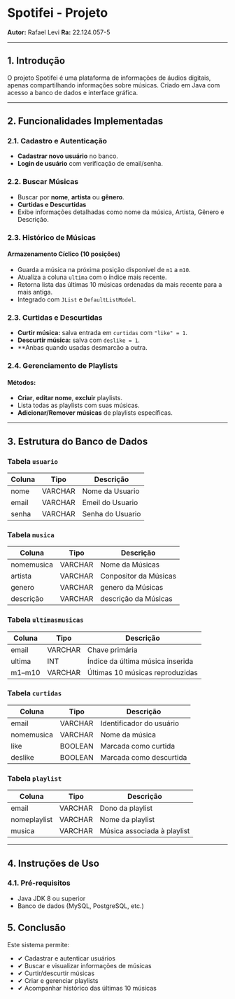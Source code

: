 #  Spotifei - Projeto

**Autor:** Rafael Levi 
**Ra:** 22.124.057-5

---

## 1. Introdução

O projeto Spotifei é uma plataforma de informações de áudios digitais,  apenas compartilhando informações sobre músicas. Criado em Java com acesso a banco de dados e interface gráfica. 

---
## 2. Funcionalidades Implementadas

### 2.1. Cadastro e Autenticação
- **Cadastrar novo usuário** no banco.
- **Login de usuário** com verificação de email/senha.

### 2.2. Buscar Músicas 
- Buscar por **nome**, **artista** ou **gênero**.
- **Curtidas e Descurtidas**
- Exibe informações detalhadas como nome da música, Artista, Gênero e Descrição.
  
### 2.3. Histórico de Músicas
#### Armazenamento Cíclico (10 posições)
- Guarda a música na próxima posição disponível de `m1` a `m10`.
- Atualiza a coluna `ultima` com o índice mais recente.
- Retorna lista das últimas 10 músicas ordenadas da mais recente para a mais antiga.
- Integrado com `JList` e `DefaultListModel`.

### 2.3. Curtidas e Descurtidas
- **Curtir música:** salva entrada em `curtidas` com `"like" = 1`.
- **Descurtir música:** salva com `deslike = 1`.
- **Anbas quando usadas desmarcão a outra.

### 2.4. Gerenciamento de Playlists
#### Métodos:
- **Criar**, **editar nome**, **excluir** playlists.
- Lista todas as playlists com suas músicas.
- **Adicionar/Remover músicas** de playlists específicas.

---

## 3. Estrutura do Banco de Dados
### Tabela `usuario`
| Coluna        | Tipo     | Descrição                       |
|---------------|----------|---------------------------------|
| nome          | VARCHAR  | Nome da Usuario                 |
| email         | VARCHAR  | Emeil do Usuario                |
| senha         | VARCHAR  | Senha do Usuario                |

### Tabela `musica`
| Coluna        | Tipo     | Descrição                       |
|---------------|----------|---------------------------------|
| nomemusica          | VARCHAR  | Nome da Músicas                 |
| artista         | VARCHAR  | Conpositor da Músicas                |
| genero         | VARCHAR  | genero da Músicas                |
| descrição         | VARCHAR  | descrição da Músicas                |

### Tabela `ultimasmusicas`
| Coluna  | Tipo     | Descrição                         |
|---------|----------|-----------------------------------|
| email   | VARCHAR  | Chave primária                    |
| ultima  | INT      | Índice da última música inserida  |
| m1–m10  | VARCHAR  | Últimas 10 músicas reproduzidas   |

### Tabela `curtidas`
| Coluna    | Tipo     | Descrição                      |
|-----------|----------|--------------------------------|
| email     | VARCHAR  | Identificador do usuário       |
| nomemusica| VARCHAR  | Nome da música                 |
| like      | BOOLEAN  | Marcada como curtida           |
| deslike   | BOOLEAN  | Marcada como descurtida        |

### Tabela `playlist`
| Coluna        | Tipo     | Descrição                       |
|---------------|----------|---------------------------------|
| email         | VARCHAR  | Dono da playlist                |
| nomeplaylist  | VARCHAR  | Nome da playlist                |
| musica        | VARCHAR  | Música associada à playlist     |

---

## 4. Instruções de Uso

### 4.1. Pré-requisitos

- Java JDK 8 ou superior
- Banco de dados (MySQL, PostgreSQL, etc.)

## 5. Conclusão

Este sistema permite:
- ✔ Cadastrar e autenticar usuários
- ✔ Buscar e visualizar informações de músicas
- ✔ Curtir/descurtir músicas
- ✔ Criar e gerenciar playlists
- ✔ Acompanhar histórico das últimas 10 músicas


